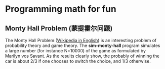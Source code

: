 # Programming math for fun

## Monty Hall Problem (蒙提霍尔问题)

The Monty Hall Problem ([Wikipedia in English](https://en.wikipedia.org/wiki/Monty_Hall_problem)) is an interesting problem of probability theory and game theory. The **sim-monty-hall** program simulates a large number (for instance N=10000) of the game as formulated by Marilyn vos Savant. As the results clearly show, the probably of winning the car is about 2/3 if one chooses to switch the choice, and 1/3 otherwise.

